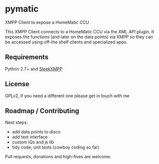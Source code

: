 # pymatic
XMPP Client to expose a HomeMatic CCU

This XMPP Client connects to a HomeMatic CCU via the XML API plugin.
It exposes the functions (and later on the data points) via XMPP so they can be accessed using off-the shelf clients and specialized apps.

## Requirements

Python 2.7+ and [SleekXMPP](https://github.com/fritzy/SleekXMPP)

## License

GPLv2, if you need a different one please get in touch with me

## Roadmap / Contributing

Next steps:

* add data points to disco
* add text interface
* custom IQs and js lib
* tidy code, unit tests (cowboy coding so far)

Pull requests, donations and high-fives are welcome.
